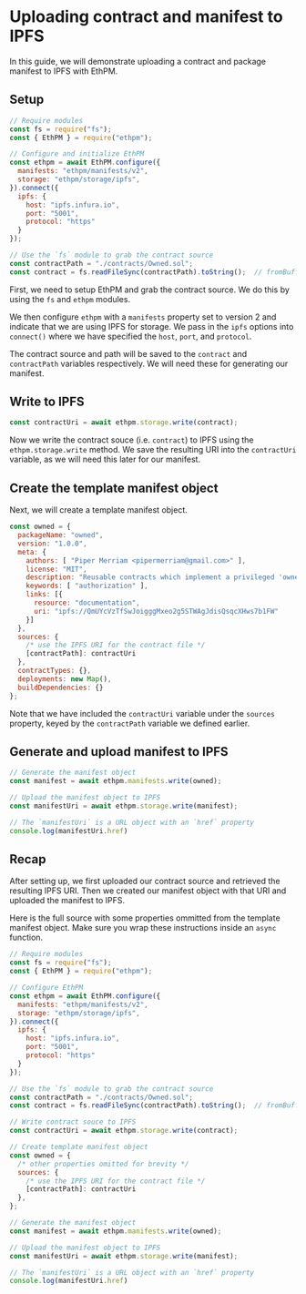 # Uploading contract and manifest to IPFS

In this guide, we will demonstrate uploading a contract and package manifest to IPFS with EthPM.

## Setup

```js
// Require modules
const fs = require("fs");
const { EthPM } = require("ethpm");

// Configure and initialize EthPM
const ethpm = await EthPM.configure({
  manifests: "ethpm/manifests/v2",
  storage: "ethpm/storage/ipfs",
}).connect({
  ipfs: {
    host: "ipfs.infura.io",
    port: "5001",
    protocol: "https"
  }
});

// Use the `fs` module to grab the contract source
const contractPath = "./contracts/Owned.sol";
const contract = fs.readFileSync(contractPath).toString();  // fromBuffer
```

First, we need to setup EthPM and grab the contract source. We do this by using the `fs` and `ethpm` modules.

We then configure `ethpm` with a `manifests` property set to version 2 and indicate that we are using IPFS for storage. We pass in the `ipfs` options into `connect()` where we have specified the `host`, `port`, and `protocol`.

The contract source and path will be saved to the `contract` and `contractPath` variables respectively. We will need these for generating our manifest.

## Write to IPFS

```js
const contractUri = await ethpm.storage.write(contract);
```

Now we write the contract souce (i.e. `contract`) to IPFS using the `ethpm.storage.write` method. We save the resulting URI into the `contractUri` variable, as we will need this later for our manifest.

## Create the template manifest object

Next, we will create a template manifest object.

```js
const owned = {
  packageName: "owned",
  version: "1.0.0",
  meta: {
    authors: [ "Piper Merriam <pipermerriam@gmail.com>" ],
    license: "MIT",
    description: "Reusable contracts which implement a privileged 'owner' model for authorization.",
    keywords: [ "authorization" ],
    links: [{
      resource: "documentation",
      uri: "ipfs://QmUYcVzTfSwJoigggMxeo2g5STWAgJdisQsqcXHws7b1FW"
    }]
  },
  sources: {
    /* use the IPFS URI for the contract file */
    [contractPath]: contractUri
  },
  contractTypes: {},
  deployments: new Map(),
  buildDependencies: {}
};
```

Note that we have included the `contractUri` variable under the `sources` property, keyed by the `contractPath` variable we defined earlier.

## Generate and upload manifest to IPFS

```js
// Generate the manifest object
const manifest = await ethpm.manifests.write(owned);

// Upload the manifest object to IPFS
const manifestUri = await ethpm.storage.write(manifest);

// The `manifestUri` is a URL object with an `href` property
console.log(manifestUri.href)
```

## Recap

After setting up, we first uploaded our contract source and retrieved the resulting IPFS URI. Then we created our manifest object with that URI and uploaded the manifest to IPFS.

Here is the full source with some properties ommitted from the template manifest object. Make sure you wrap these instructions inside an `async` function.

```js
// Require modules
const fs = require("fs");
const { EthPM } = require("ethpm");

// Configure EthPM
const ethpm = await EthPM.configure({
  manifests: "ethpm/manifests/v2",
  storage: "ethpm/storage/ipfs",
}).connect({
  ipfs: {
    host: "ipfs.infura.io",
    port: "5001",
    protocol: "https"
  }
});

// Use the `fs` module to grab the contract source
const contractPath = "./contracts/Owned.sol";
const contract = fs.readFileSync(contractPath).toString();  // fromBuffer

// Write contract souce to IPFS
const contractUri = await ethpm.storage.write(contract);

// Create template manifest object
const owned = {
  /* other properties omitted for brevity */
  sources: {
    /* use the IPFS URI for the contract file */
    [contractPath]: contractUri
  },
};

// Generate the manifest object
const manifest = await ethpm.manifests.write(owned);

// Upload the manifest object to IPFS
const manifestUri = await ethpm.storage.write(manifest);

// The `manifestUri` is a URL object with an `href` property
console.log(manifestUri.href)
```
